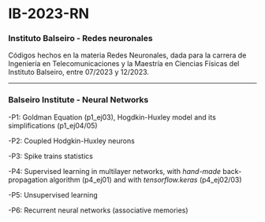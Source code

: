 # IB-2023-RN
### Instituto Balseiro - Redes neuronales

Códigos hechos en la materia Redes Neuronales, dada para la carrera de Ingeniería en Telecomunicaciones y la Maestría en Ciencias Físicas del Instituto Balseiro, entre 07/2023 y 12/2023.

-----------------------------------------------------------------------------------------------------------------------------------
### Balseiro Institute - Neural Networks

-P1: Goldman Equation (p1_ej03), Hogdkin-Huxley model and its simplifications (p1_ej04/05)

-P2: Coupled Hodgkin-Huxley neurons

-P3: Spike trains statistics

-P4: Supervised learning in multilayer networks, with _hand-made_ back-propagation algorithm (p4_ej01) and with _tensorflow.keras_ (p4_ej02/03)

-P5: Unsupervised learning

-P6: Recurrent neural networks (associative memories)
